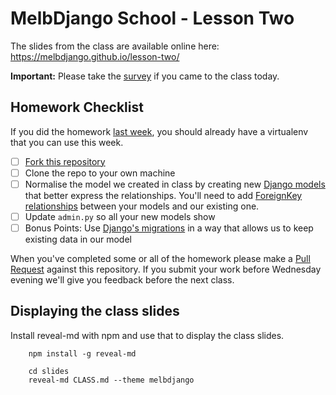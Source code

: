 # MelbDjango School - Lesson Two

The slides from the class are available online here:  
https://melbdjango.github.io/lesson-two/

**Important:** Please take the [survey](https://docs.google.com/a/acommoncreative.com/forms/d/1VKqD1-aVsgztk19kdluNtFyTGiarbV9LgBFi2BwYT-g/viewform?c=0&w=1) if you came to the class today.


## Homework Checklist

If you did the homework [last week][lesson-one], you should already have a virtualenv that you can use this week.

- [ ] [Fork this repository][gh-fork]
- [ ] Clone the repo to your own machine
- [ ] Normalise the model we created in class by creating new [Django models][dj-models] that better express the
      relationships. You'll need to add [ForeignKey relationships][dj-fk] between your models and our existing one.
- [ ] Update `admin.py` so all your new models show
- [ ] Bonus Points: Use [Django's migrations][dj-migrations] in a way that allows us to keep existing data in our model

When you've completed some or all of the homework please make a [Pull Request][gh-pr] against this repository.
If you submit your work before Wednesday evening we'll give you feedback before the next class.



## Displaying the class slides

Install reveal-md with npm and use that to display the class slides.

```
    npm install -g reveal-md

    cd slides
    reveal-md CLASS.md --theme melbdjango
```

[gh-fork]: https://help.github.com/articles/fork-a-repo/
[lesson-one]: https://github.com/melbdjango/lesson-one/
[dj-models]: https://docs.djangoproject.com/en/1.8/topics/db/models/
[dj-fk]: https://docs.djangoproject.com/en/1.8/ref/models/fields/#django.db.models.ForeignKey
[gh-pr]: https://help.github.com/articles/using-pull-requests/
[dj-migrations]: https://docs.djangoproject.com/en/1.8/topics/migrations/

